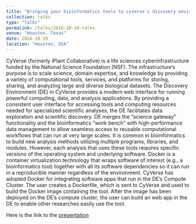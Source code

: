 ```yaml
---
title: "Bringing your bioinformatics tools to cyverse′s discovery environment using docker"
collection: talks
type: "Talks"
permalink: /talks/2016-10-20-talks
venue: "Houston, Texas"
date: 2016-10-20
location: "Houston, USA"
---
```


CyVerse (formerly iPlant Collaborative) is a life sciences cyberinfrastructure funded by the National Science Foundation (NSF). The infrastructure’s purpose is to scale science, domain expertise, and knowledge by providing a variety of computational tools, services, and platforms for storing, sharing, and analyzing large and diverse biological datasets. The Discovery Environment (DE) in CyVerse provides a modern web interface for running powerful computing, data, and analysis applications. By providing a consistent user interface for accessing tools and computing resources needed for specialized scientific analyses, the DE facilitates data exploration and scientific discovery. DE merges the “science gateway” functionality and the bioinformatics “work bench” with high-performance data management to allow seamless access to reusable computational workflows that can run at very large scales. It is common in bioinformatics to build new analysis methods utilizing multiple programs, libraries, and modules. However, each analysis that uses these tools requires specific versions of the operating system and underlying software. Docker is a container virtualization technology that wraps software of interest (e.g., a bioinformatics tool) together with all its software dependencies so it can run in a reproducible manner regardless of the environment. CyVerse has adopted Docker for integrating software apps that run in the DE’s Compute Cluster. The user creates a Dockerfile, which is sent to CyVerse and used to build the Docker image containing the tool. After the image has been deployed on the DE’s compute cluster, the user can build an web app in the DE to enable other researches easily use the tool.

Here is the link to the [presentation](https://speakerdeck.com/upendrak/biostatistics-docker)
